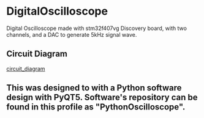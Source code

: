 # DigitalOscilloscope
Digital Oscilloscope made with stm32f407vg Discovery board, with two channels, and a DAC to generate 5kHz signal wave.

## Circuit Diagram
[circuit_diagram](https://github.com/joelermantraut/DigitalOscilloscope/blob/master/circuit_diagram.jpg)

## This was designed to with a Python software design with PyQT5. Software's repository can be found in this profile as "PythonOscilloscope".
